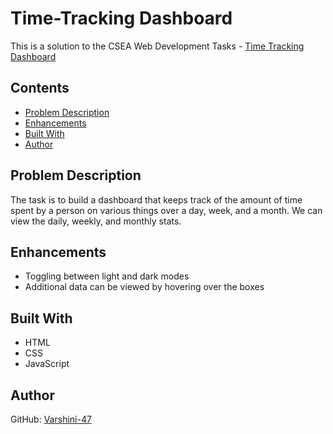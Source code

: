 # Time-Tracking Dashboard

This is a solution to the CSEA Web Development Tasks - [Time Tracking Dashboard](https://github.com/Varshini-47/time-tracking/blob/master/seed/Problem%20Statement.pdf)

## Contents
- [Problem Description](#problem-description)
- [Enhancements](#enhancements)
- [Built With](#built-with)
- [Author](#author)

## Problem Description
The task is to build a dashboard that keeps track of the amount of time spent by a person on various things over a day, week, and a month. We can view the daily, weekly, and monthly stats.

## Enhancements
- Toggling between light and dark modes
- Additional data can be viewed by hovering over the boxes

## Built With
- HTML
- CSS
- JavaScript

## Author
GitHub: [Varshini-47](https://github.com/Varshini-47/time-tracking.git)
